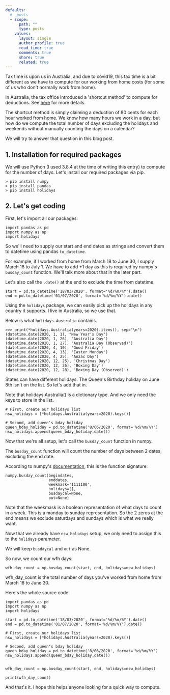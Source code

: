 ```yaml
---
defaults:
  # _posts
  - scope:
      path: ""
      type: posts
    values:
      layout: single
      author_profile: true
      read_time: true
      comments: true
      share: true
      related: true
---
```

Tax time is upon us in Australia, and due to covid19, this tax time is a bit different as we have to compute for our working from home costs (for some of us who don't normally work from home).

In Australia, the tax office introduced a 'shortcut method' to compute for deductions. See [here](https://www.ato.gov.au/General/COVID-19/Support-for-individuals-and-employees/Employees-working-from-home/#ShortcutMethod) for more details.

The shortcut method is simply claiming a deduction of 80 cents for each hour worked from home. We know how many hours we work in a day, but how do we compute the total number of days excluding the holidays and weekends without manually counting the days on a calendar?

We will try to answer that question in this blog post.

## 1. Installation for required packages

We will use Python (I used 3.8.4 at the time of writing this entry) to compute for the number of days. Let's install our required packages via pip.

```
> pip install numpy
> pip install pandas
> pip install holidays
```

## 2. Let's get coding

First, let's import all our packages:
```
import pandas as pd
import numpy as np
import holidays
```

So we'll need to supply our start and end dates as strings and convert them to datetime using pandas `to_datetime`.

For example, if I worked from home from March 18 to June 30, I supply March 18 to July 1. We have to add +1 day as this is required by numpy's `busday_count` function. We'll talk more about that in the later part.

Let's also call the `.date()` at the end to exclude the time from datetime.
```
start = pd.to_datetime('18/03/2020', format='%d/%m/%Y').date()
end = pd.to_datetime('01/07/2020', format='%d/%m/%Y').date()
```

Using the `holidays` package, we can easily pick up the holidays in any country it supports. I live in Australia, so we use that.

Below is what `holidays.Australia` contains.
```
>>> print(*holidays.Australia(years=2020).items(), sep="\n")
(datetime.date(2020, 1, 1), "New Year's Day")
(datetime.date(2020, 1, 26), 'Australia Day')
(datetime.date(2020, 1, 27), 'Australia Day (Observed)')
(datetime.date(2020, 4, 10), 'Good Friday')
(datetime.date(2020, 4, 13), 'Easter Monday')
(datetime.date(2020, 4, 25), 'Anzac Day')
(datetime.date(2020, 12, 25), 'Christmas Day')
(datetime.date(2020, 12, 26), 'Boxing Day')
(datetime.date(2020, 12, 28), 'Boxing Day (Observed)')
```



States can have different holidays. The Queen's Birthday holiday on June 8th isn't on the list. So let's add that in.

Note that holidays.Australia() is a dictionary type. And we only need the keys to store in the list.
```
# First, create our holidays list
nsw_holidays = [*holidays.Australia(years=2020).keys()]

# Second, add queen's bday holiday
queen_bday_holiday = pd.to_datetime('8/06/2020', format='%d/%m/%Y')
nsw_holidays.append(queen_bday_holiday.date())
```

Now that we're all setup, let's call the `busday_count` function in numpy.

The `busday_count` function will count the number of days between 2 dates, excluding the end date.

According to numpy's [documentation](https://numpy.org/doc/stable/reference/generated/numpy.busday_count.html), this is the function signature:

```
numpy.busday_count(begindates,
                   enddates,
                   weekmask='1111100',
                   holidays=[],
                   busdaycal=None,
                   out=None)
```

Note that the weekmask is a boolean representation of what days to count in a week. This is a monday to sunday representation. So the 2 zeros at the end means we exclude saturdays and sundays which is what we really want.

Now that we already have `nsw_holidays` setup, we only need to assign this to the `holidays` parameter.

We will keep `busdaycal` and `out` as None.

So now, we count our wfh days:
```
wfh_day_count = np.busday_count(start, end, holidays=nsw_holidays)
```

wfh_day_count is the total number of days you've worked from home from March 18 to June 30.

Here's the whole source code:
```
import pandas as pd
import numpy as np
import holidays

start = pd.to_datetime('18/03/2020', format='%d/%m/%Y').date()
end = pd.to_datetime('01/07/2020', format='%d/%m/%Y').date()

# First, create our holidays list
nsw_holidays = [*holidays.Australia(years=2020).keys()]

# Second, add queen's bday holiday
queen_bday_holiday = pd.to_datetime('8/06/2020', format='%d/%m/%Y')
nsw_holidays.append(queen_bday_holiday.date())


wfh_day_count = np.busday_count(start, end, holidays=nsw_holidays)

print(wfh_day_count)

```

And that's it. I hope this helps anyone looking for a quick way to compute.
